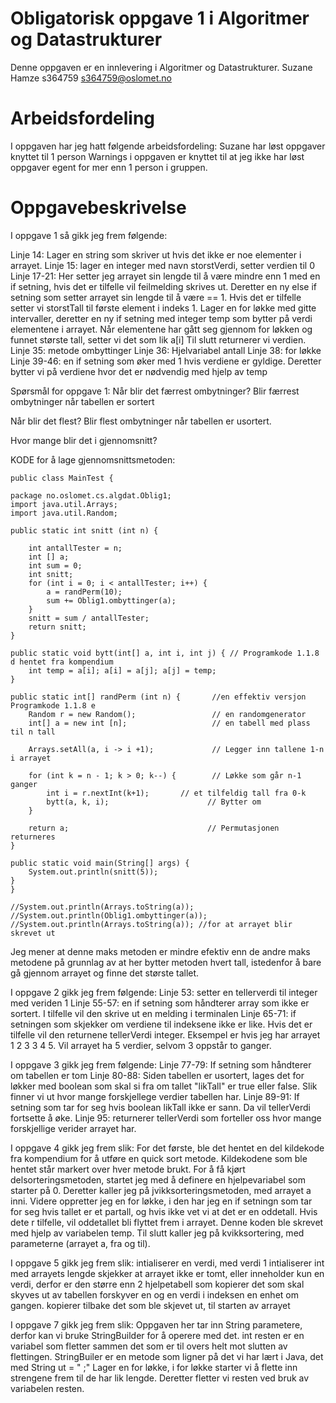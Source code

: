 # Obligatorisk oppgave 1 i Algoritmer og Datastrukturer

Denne oppgaven er en innlevering i Algoritmer og Datastrukturer. 
Suzane Hamze
s364759
s364759@oslomet.no

# Arbeidsfordeling

I oppgaven har jeg hatt følgende arbeidsfordeling:
Suzane har løst oppgaver knyttet til 1 person 
Warnings i oppgaven er knyttet til at jeg ikke har løst oppgaver egent for mer enn 1 person i gruppen. 

# Oppgavebeskrivelse

I oppgave 1 så gikk jeg frem følgende:

Linje 14: Lager en string som skriver ut hvis det ikke er noe elementer i arrayet. 
Linje 15: lager en integer med navn storstVerdi, setter verdien til 0
Linje 17-21: Her setter jeg arrayet sin lengde til å være mindre enn 1 med en if setning, hvis det er tilfelle vil feilmelding skrives ut. 
Deretter en ny else if setning som setter arrayet sin lengde til å være == 1. Hvis det er tilfelle setter vi storstTall til første element i indeks 1. 
Lager en for løkke med gitte intervaller, deretter en ny if setning med integer temp som bytter på verdi elementene i arrayet. 
Når elementene har gått seg gjennom for løkken og funnet største tall, setter vi det som lik a[i]
Til slutt returnerer vi verdien. 
Linje 35: metode ombyttinger
Linje 36: Hjelvariabel antall
Linje 38: for løkke
Linje 39-46: en if setning som øker med 1 hvis verdiene er gyldige. Deretter bytter vi på verdiene hvor det er nødvendig med hjelp av temp

Spørsmål for oppgave 1:
Når blir det færrest ombytninger? Blir færrest ombytninger når tabellen er sortert

Når blir det flest? Blir flest ombytninger når tabellen er usortert.

Hvor mange blir det i gjennomsnitt?

KODE for å lage gjennomsnittsmetoden:
       

    public class MainTest {

    package no.oslomet.cs.algdat.Oblig1;
    import java.util.Arrays;
    import java.util.Random;

    public static int snitt (int n) {

        int antallTester = n;
        int [] a;
        int sum = 0;
        int snitt;
        for (int i = 0; i < antallTester; i++) {
            a = randPerm(10);
            sum += Oblig1.ombyttinger(a);
        }
        snitt = sum / antallTester;
        return snitt;
    }

    public static void bytt(int[] a, int i, int j) { // Programkode 1.1.8 d hentet fra kompendium
        int temp = a[i]; a[i] = a[j]; a[j] = temp;
    }

    public static int[] randPerm (int n) {       //en effektiv versjon Programkode 1.1.8 e
        Random r = new Random();                 // en randomgenerator
        int[] a = new int [n];                   // en tabell med plass til n tall

        Arrays.setAll(a, i -> i +1);             // Legger inn tallene 1-n i arrayet

        for (int k = n - 1; k > 0; k--) {        // Løkke som går n-1 ganger
            int i = r.nextInt(k+1);       // et tilfeldig tall fra 0-k
            bytt(a, k, i);                      // Bytter om
        }

        return a;                               // Permutasjonen returneres
    }

    public static void main(String[] args) {
        System.out.println(snitt(5));
    }
    }

    //System.out.println(Arrays.toString(a));
    //System.out.println(Oblig1.ombyttinger(a));
    //System.out.println(Arrays.toString(a)); //for at arrayet blir skrevet ut

Jeg mener at denne maks metoden er mindre efektiv enn de andre maks metodene på grunnlag av at her bytter metoden hvert tall,
istedenfor å bare gå gjennom arrayet og finne det største tallet. 

I oppgave 2 gikk jeg frem følgende:
Linje 53: setter en tellerverdi til integer med veriden 1
Linje 55-57: en if setning som håndterer array som ikke er sortert. I tilfelle vil den skrive ut en melding i terminalen
Linje 65-71: if setningen som skjekker om verdiene til indeksene ikke er like. Hvis det er tilfelle vil den
returnene tellerVerdi integer. Eksempel er hvis jeg har arrayet 1 2 3 3 4 5. Vil arrayet ha 5 verdier, selvom 3 oppstår
to ganger. 

I oppgave 3 gikk jeg frem følgende:
Linje 77-79: If setning som håndterer om tabellen er tom
Linje 80-88: Siden tabellen er usortert, lages det for løkker med boolean som skal si fra om tallet "likTall"
er true eller false. Slik finner vi ut hvor mange forskjellege verdier tabellen har. 
Linje 89-91: If setning som tar for seg hvis boolean likTall ikke er sann. Da vil tellerVerdi fortsette å øke. 
Linje 95: returnerer tellerVerdi som forteller oss hvor mange forskjellige verider
arrayet har. 

I oppgave 4 gikk jeg frem slik:
For det første, ble det hentet en del kildekode fra kompendium for å utføre en quick sort metode. Kildekodene som
ble hentet står markert over hver metode brukt.
For å få kjørt delsorteringsmetoden, startet jeg med å definere en hjelpevariabel som starter på 0. 
Deretter kaller jeg på jvikksorteringsmetoden, med arrayet a inni. 
Videre oppretter jeg en for løkke, i den har jeg en if setningn som tar for seg hvis tallet er et partall, og hvis ikke 
vet vi at det er en oddetall.
Hvis dete r tilfelle, vil oddetallet bli flyttet frem i arrayet. Denne koden ble skrevet med hjelp av variabelen temp. 
Til slutt kaller jeg på kvikksortering, med parameterne (arrayet a, fra og til). 

I oppgave 5 gikk jeg frem slik:
intialiserer en verdi, med verdi 1
intialiserer int med arrayets lengde
skjekker at arrayet ikke er tomt, eller inneholder kun en verdi, derfor er den større enn 2
hjelpetabell som kopierer det som skal skyves ut av tabellen
forskyver en og en verdi i indeksen en enhet om gangen.
kopierer tilbake det som ble skjevet ut, til starten av arrayet

I oppgave 7 gikk jeg frem slik:
Oppgaven her tar inn String parametere, derfor kan vi bruke StringBuilder for å operere med det.
int resten er en variabel som fletter sammen det som er til overs helt mot slutten av flettingen.
StringBuiler er en metode som ligner på det vi har lært i Java, det med String ut = " ;"
Lager en for løkke, i for løkke starter vi å flette inn strengene frem til de har lik lengde.
Deretter fletter vi resten ved bruk av variabelen resten. 

